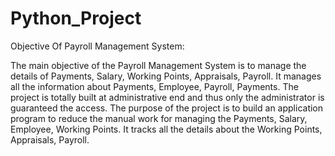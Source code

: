 # Python_Project

Objective Of Payroll Management System:

The main objective of the Payroll Management System is to manage the details of Payments, Salary, Working Points, Appraisals, Payroll. It manages all the information about Payments, Employee, Payroll, Payments. The project is totally built at administrative end and thus only the administrator is guaranteed the access. The purpose of the project is to build an application program to reduce the manual work for managing the Payments, Salary, Employee, Working Points. It tracks all the details about the Working Points, Appraisals, Payroll.
